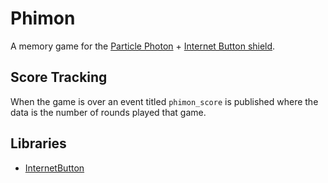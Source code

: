 # Phimon

A memory game for the [Particle Photon](https://docs.particle.io/datasheets/photon-datasheet/) + [Internet Button shield](https://docs.particle.io/datasheets/photon-shields/#internet-button).

## Score Tracking

When the game is over an event titled `phimon_score` is published where the data is the number of rounds played that game.

## Libraries

* [InternetButton](https://github.com/spark/InternetButton)
